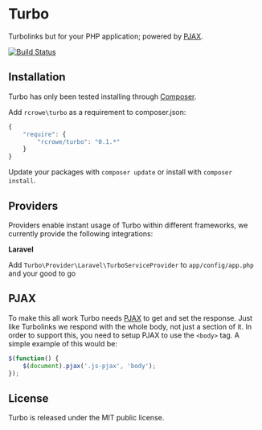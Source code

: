 Turbo
=====

Turbolinks but for your PHP application; powered by [PJAX](https://github.com/defunkt/jquery-pjax).

[![Build Status](https://travis-ci.org/rcrowe/Turbo.png?branch=master)](https://travis-ci.org/rcrowe/Turbo)

Installation
------------

Turbo has only been tested installing through [Composer](http://getcomposer.org/).

Add `rcrowe\turbo` as a requirement to composer.json:

```javascript
{
    "require": {
        "rcrowe/turbo": "0.1.*"
    }
}
```

Update your packages with `composer update` or install with `composer install`.

Providers
---------

Providers enable instant usage of Turbo within different frameworks, we currently provide the following integrations:

**Laravel**

Add `Turbo\Provider\Laravel\TurboServiceProvider` to `app/config/app.php` and your good to go

PJAX
----

To make this all work Turbo needs [PJAX](https://github.com/defunkt/jquery-pjax) to get and set the response.
Just like Turbolinks we respond with the whole body, not just a section of it. In order to support this, you need
to setup PJAX to use the `<body>` tag. A simple example of this would be:

```js
$(function() {
    $(document).pjax('.js-pjax', 'body');
});
```

License
-------

Turbo is released under the MIT public license.

